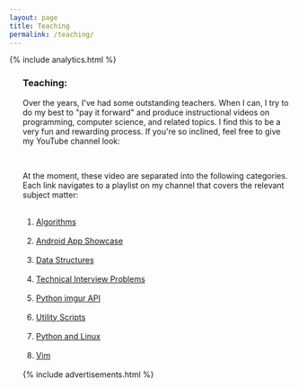 ```yaml
---
layout: page
title: Teaching
permalink: /teaching/
---
```


{% include analytics.html %}
<script src="https://apis.google.com/js/platform.js"></script>

<OL reversed>

<H3>Teaching:</H3>

Over the years, I've had some outstanding teachers. When I can, I try to do my best to "pay it forward" and produce instructional videos on programming, computer science, and related topics. I find this to be a very fun and rewarding process. If you're so inclined, feel free to give my YouTube channel look:<br>

<div class="g-ytsubscribe" data-channelid="UCFxcvyt2Ucq5IL0_1Njzqlg" data-layout="full" data-count="default"></div><br> 

At the moment, these video are separated into the following categories. Each link navigates to a playlist on my channel that covers the relevant subject matter:<br><br>

<OL>
<LI>
<A HREF="https://www.youtube.com/watch?v=zeULw-a7Mw8&list=PL5tcWHG-UPH1K7oTJgIbWy6rCMc8-8Lfm">Algorithms</A><BR>
</LI>
<BR>

<LI>
<A HREF="https://www.youtube.com/watch?v=OaVrRES2o0g&list=PL5tcWHG-UPH3aop31PhBjnzRYJu6g2UNc">Android App Showcase</A><BR>
</LI>
<BR>

<LI>
<A HREF="https://www.youtube.com/watch?v=lVFnq4zbs-g&list=PL5tcWHG-UPH112e7AN7C-fwDVPVrt0wpV">Data Structures</A><BR>
</LI>
<BR>

<LI>
<A HREF="https://www.youtube.com/watch?v=UqEU-obRUnI&list=PL5tcWHG-UPH1D-JVSiZI_8I8LPUJtoHdg">Technical Interview Problems</A><BR>
</LI>
<BR>

<LI>
<A HREF="https://www.youtube.com/watch?v=OiDQu-0-DIA&list=PL5tcWHG-UPH1NHku02OGJDCsdNPr-F_bu">Python imgur API</A><BR>
</LI>
<BR>

<LI>
<A HREF="https://www.youtube.com/watch?v=4E7N7W1lUkU&list=PL5tcWHG-UPH3jJIyJvBrvu4LwXeZLBnEp">Utility Scripts</A><BR>
</LI>
<BR>

<LI>
<A HREF="https://www.youtube.com/watch?v=lX1vX8ejs40&list=PL5tcWHG-UPH0rwjflspxPlaLk86JfQLV8">Python and Linux</A><BR>
</LI>
<BR>

<LI>
<A HREF="https://www.youtube.com/watch?v=vlb3qUiS2ZY&list=PL5tcWHG-UPH2HrF5M7-IIXK6JSRG0obYo">Vim</A><BR>
</LI>
<BR>

</OL>
{% include advertisements.html %}
